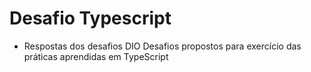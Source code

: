 # Desafio Typescript
- Respostas dos desafios DIO
     Desafios propostos para exercício das práticas aprendidas em TypeScript
